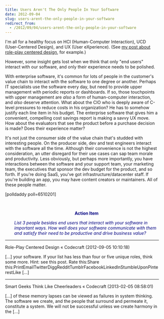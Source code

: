 ```yaml
---
title: Users Aren't The Only People In Your Software
date: 2012-09-04
slug: users-arent-the-only-people-in-your-software
redirect_from:
  - /2012/09/04/users-arent-the-only-people-in-your-software
---
```


I'm all for a healthy focus on HCI (Human-Computer Interaction), UCD (User-Centered Design), and UX (User eXperience). (See <a title="Role-Play Centered Design" href="role-play-centered-design.md">my post about role-play centered design</a>, for example.)

However, some insight gets lost when we think that only "end users" interact with our software, and only their experience needs to be polished.

With enterprise software, it's common for lots of people in the customer's value chain to interact with the software to one degree or another. Perhaps IT specialists use the software every day, but need to provide upper management with periodic reports or dashboards. If so, those touchpoints with upper management are <em>also</em> a form of human-computer interaction, and <em>also</em> deserve attention. What about the CIO who is deeply aware of C-level pressures to reduce costs in his organization? He has to somehow justify each line item in his budget. The enterprise software that gives him a convenient, compelling cost savings report is making a savvy UX move. How about the evaluators that see the product before a purchase decision is made? Does their experience matter?

It's not just the consumer side of the value chain that's studded with interesting people. On the producer side, dev and test engineers interact with the software all the time. Although their convenience is not the highest consideration, an utter disregard for their use cases can sap team morale and productivity. Less obviously, but perhaps more importantly, you have interactions between the software and your support team, your marketing team, the executives that sponsor the dev budget for the product, and so forth. If you're doing SaaS, you've got infrastructure/datacenter staff. If you're building an app, you may have content creators or maintainers. All of these people matter.

[polldaddy poll=6510201]

 
<p style="padding-left:30px;text-align:center;"><strong><span style="color:#000080;">Action Item</span></strong></p>
<p style="padding-left:30px;"><em><span style="color:#000080;">List 3 people besides end users that interact with your software in important ways. How well does your software communicate with them and satisfy their need to be productive and drive business value?</span></em></p>

---

Role-Play Centered Design &laquo; Codecraft (2012-09-05 10:10:18)

[...] your software. If your list has less than four or five unique roles, think some more. Hint: see this post. Rate this:Share this:PrintEmailTwitterDiggRedditTumblrFacebookLinkedInStumbleUponPinterestLike [...]



---

Smart Geeks Think Like Cheerleaders &laquo; Codecraft (2013-02-05 08:58:01)

[...] of these memory lapses can be viewed as failures in system thinking. The software we create, and the people that surround and permeate it, constitute a system. We will not be successful unless we create harmony in the [...]











